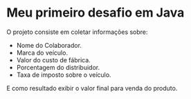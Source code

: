 # Meu primeiro desafio em Java
O projeto consiste em coletar informações sobre:
- Nome do Colaborador.
- Marca do veículo.
- Valor do custo de fábrica.
- Porcentagem do distribuidor.
- Taxa de imposto sobre o veículo.

E como resultado exibir o valor final para venda do produto.
